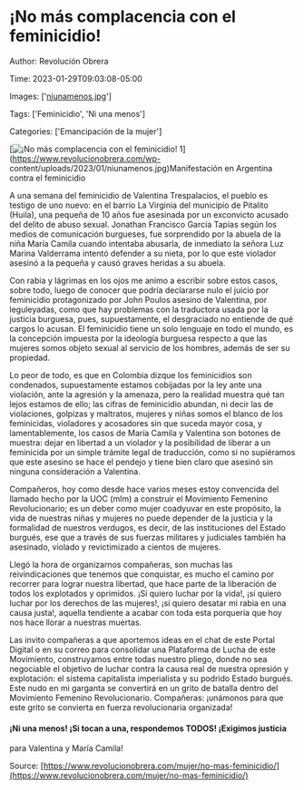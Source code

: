 # ¡No más complacencia con el feminicidio!

Author: Revolución Obrera

Time: 2023-01-29T09:03:08-05:00

Images: ['[niunamenos.jpg](https://www.revolucionobrera.com/wp-content/uploads/2023/01/niunamenos.jpg)']

Tags: ['Feminicidio', 'Ni una menos']

Categories: ['Emancipación de la mujer']

<!--METADATA-->

[![¡No más complacencia con el feminicidio!
1](../Images/niunamenos.jpg)](https://www.revolucionobrera.com/wp-
content/uploads/2023/01/niunamenos.jpg)Manifestación en Argentina contra el
feminicidio

A una semana del feminicidio de Valentina Trespalacios, el pueblo es testigo
de uno nuevo: en el barrio La Virginia del municipio de Pitalito (Huila), una
pequeña de 10 años fue asesinada por un exconvicto acusado del delito de abuso
sexual. Jonathan Francisco García Tapias según los medios de comunicación
burgueses, fue sorprendido por la abuela de la niña María Camila cuando
intentaba abusarla, de inmediato la señora Luz Marina Valderrama intentó
defender a su nieta, por lo que este violador asesinó a la pequeña y causó
graves heridas a su abuela.

Con rabia y lágrimas en los ojos me animo a escribir sobre estos casos, sobre
todo, luego de conocer que podría declararse nulo el juicio por feminicidio
protagonizado por John Poulos asesino de Valentina, por leguleyadas, como que
hay problemas con la traductora usada por la justicia burguesa, pues,
supuestamente, el desgraciado no entiende de qué cargos lo acusan. El
feminicidio tiene un solo lenguaje en todo el mundo, es la concepción impuesta
por la ideología burguesa respecto a que las mujeres somos objeto sexual al
servicio de los hombres, además de ser su propiedad.

Lo peor de todo, es que en Colombia dizque los feminicidios son condenados,
supuestamente estamos cobijadas por la ley ante una violación, ante la
agresión y la amenaza, pero la realidad muestra qué tan lejos estamos de ello;
las cifras de feminicidio abundan, ni decir las de violaciones, golpizas y
maltratos, mujeres y niñas somos el blanco de los feminicidas, violadores y
acosadores sin que suceda mayor cosa, y lamentablemente, los casos de María
Camila y Valentina son botones de muestra: dejar en libertad a un violador y
la posibilidad de liberar a un feminicida por un simple trámite legal de
traducción, como si no supiéramos que este asesino se hace el pendejo y tiene
bien claro que asesinó sin ninguna consideración a Valentina.

Compañeros, hoy como desde hace varios meses estoy convencida del llamado
hecho por la UOC (mlm) a construir el Movimiento Femenino Revolucionario; es
un deber como mujer coadyuvar en este propósito, la vida de nuestras niñas y
mujeres no puede depender de la justicia y la formalidad de nuestros verdugos,
es decir, de las instituciones del Estado burgués, ese que a través de sus
fuerzas militares y judiciales también ha asesinado, violado y revictimizado a
cientos de mujeres.

Llegó la hora de organizarnos compañeras, son muchas las reivindicaciones que
tenemos que conquistar, es mucho el camino por recorrer para lograr nuestra
libertad, que hace parte de la liberación de todos los explotados y oprimidos.
¡Sí quiero luchar por la vida!, ¡sí quiero luchar por los derechos de las
mujeres!, ¡sí quiero desatar mi rabia en una causa justa!, aquella tendiente a
acabar con toda esta porquería que hoy nos hace llorar a nuestras muertas.

Las invito compañeras a que aportemos ideas en el chat de este Portal Digital
o en su correo para consolidar una Plataforma de Lucha de este Movimiento,
construyamos entre todas nuestro pliego, donde no sea negociable el objetivo
de luchar contra la causa real de nuestra opresión y explotación: el sistema
capitalista imperialista y su podrido Estado burgués. Este nudo en mi garganta
se convertirá en un grito de batalla dentro del Movimiento Femenino
Revolucionario. Compañeras: ¡unámonos para que este grito se convierta en
fuerza revolucionaria organizada!

#### ¡Ni una menos! ¡Si tocan a una, respondemos TODOS! ¡Exigimos justicia
para Valentina y María Camila!



Source: [https://www.revolucionobrera.com/mujer/no-mas-feminicidio/](https://www.revolucionobrera.com/mujer/no-mas-feminicidio/)